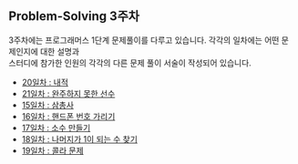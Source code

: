 ## Problem-Solving 3주차

3주차에는 프로그래머스 1단계 문제풀이를 다루고 있습니다. 각각의 일차에는 어떤 문제인지에 대한 설명과  
스터디에 참가한 인원의 각각의 다른 문제 풀이 서술이 작성되어 있습니다.

- <a href="https://github.com/U-REskiling-acadmey/Algorithm/tree/main/Problem-Solving/4%EC%A3%BC%EC%B0%A8/20%EC%9D%BC%EC%B0%A8#%EB%AC%B8%EC%A0%9C-%EC%84%A4%EB%AA%85--%EC%B5%9C%EC%86%8C%EC%A7%81%EC%82%AC%EA%B0%81%ED%98%95">20일차 : 내적</a>
- <a href="https://github.com/U-REskiling-acadmey/Algorithm/tree/main/Problem-Solving/4%EC%A3%BC%EC%B0%A8/21%EC%9D%BC%EC%B0%A8#%EB%AC%B8%EC%A0%9C-%EC%84%A4%EB%AA%85--%EC%B5%9C%EC%86%8C%EC%A7%81%EC%82%AC%EA%B0%81%ED%98%95">21일차 : 완주하지 못한 선수</a>
- <a href="https://github.com/U-REskiling-acadmey/Algorithm/tree/main/Problem-Solving/3%EC%A3%BC%EC%B0%A8/15%EC%9D%BC%EC%B0%A8#%EB%AC%B8%EC%A0%9C-%EC%84%A4%EB%AA%85--%EC%B5%9C%EC%86%8C%EC%A7%81%EC%82%AC%EA%B0%81%ED%98%95">15일차 : 삼총사</a>
- <a href="https://github.com/U-REskiling-acadmey/Algorithm/tree/main/Problem-Solving/3%EC%A3%BC%EC%B0%A8/16%EC%9D%BC%EC%B0%A8#%EB%AC%B8%EC%A0%9C-%EC%84%A4%EB%AA%85--%EC%B5%9C%EC%86%8C%EC%A7%81%EC%82%AC%EA%B0%81%ED%98%95">16일차 : 핸드폰 번호 가리기</a>
- <a href="https://github.com/U-REskiling-acadmey/Algorithm/tree/main/Problem-Solving/3%EC%A3%BC%EC%B0%A8/17%EC%9D%BC%EC%B0%A8#%EB%AC%B8%EC%A0%9C-%EC%84%A4%EB%AA%85--%EC%B5%9C%EC%86%8C%EC%A7%81%EC%82%AC%EA%B0%81%ED%98%95">17일차 : 소수 만들기</a>
- <a href="https://github.com/U-REskiling-acadmey/Algorithm/tree/main/Problem-Solving/3%EC%A3%BC%EC%B0%A8/18%EC%9D%BC%EC%B0%A8#%EB%AC%B8%EC%A0%9C-%EC%84%A4%EB%AA%85--%EC%B5%9C%EC%86%8C%EC%A7%81%EC%82%AC%EA%B0%81%ED%98%95">18일차 : 나머지가 1이 되는 수 찾기</a>
- <a href="https://github.com/U-REskiling-acadmey/Algorithm/tree/main/Problem-Solving/3%EC%A3%BC%EC%B0%A8/19%EC%9D%BC%EC%B0%A8#%EB%AC%B8%EC%A0%9C-%EC%84%A4%EB%AA%85--%EC%B5%9C%EC%86%8C%EC%A7%81%EC%82%AC%EA%B0%81%ED%98%95">19일차 : 콜라 문제</a>
